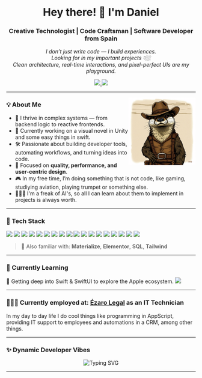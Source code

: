 <h1 align="center">Hey there! 👋 I'm Daniel</h1>
<h3 align="center">Creative Technologist | Code Craftsman | Software Developer from Spain</h3>

<p align="center">
  <em>
    I don’t just write code — I build experiences.<br>
    Looking for in my important projects 👇🏼</br>
    Clean architecture, real-time interactions, and pixel-perfect UIs are my playground.
  </em>
</p>

<p align="center">
  <a href="mailto:dm46688@gmail.com">
    <img src="https://img.shields.io/badge/Gmail-D14836?style=for-the-badge&logo=gmail&logoColor=white"/>
  </a>
  <a href="https://www.linkedin.com/in/danim299/" target="_blank">
    <img src="https://img.shields.io/badge/LinkedIn-0077B5?style=for-the-badge&logo=linkedin&logoColor=white"/>
  </a>
</p>

---

<img align="right" height="180" src="https://github.com/Danim299/Danim299/blob/main/7609ba37-b1ef-41b0-baf1-df9e36f3c6e0.png?raw=true" />

### 💡 About Me

- 🧠 I thrive in complex systems — from backend logic to reactive frontends.
- 🚀 Currently working on a visual novel in Unity and some easy things in swift.
- 🛠️ Passionate about building developer tools, automating workflows, and turning ideas into code.
- 🎯 Focused on **quality, performance, and user-centric design**.
- 🎮 In my free time, I’m doing something that is not code, like gaming, studiying aviation, playing trumpet or something else.
- 👨🏼‍💻 I'm a freak of AI's, so all I can learn about them to implement in projects is always worth.

---

### 🧰 Tech Stack

<p align="left">
  <img src="https://cdn.jsdelivr.net/gh/devicons/devicon/icons/java/java-original.svg" height="40"/>
  <img src="https://cdn.jsdelivr.net/gh/devicons/devicon/icons/python/python-original.svg" height="40"/>
  <img src="https://cdn.jsdelivr.net/gh/devicons/devicon/icons/csharp/csharp-original.svg" height="40"/>
  <img src="https://cdn.jsdelivr.net/gh/devicons/devicon/icons/kotlin/kotlin-original.svg" height="40"/>
  <img src="https://cdn.jsdelivr.net/gh/devicons/devicon/icons/html5/html5-original.svg" height="40"/>
  <img src="https://cdn.jsdelivr.net/gh/devicons/devicon/icons/css3/css3-original.svg" height="40"/>
  <img src="https://cdn.jsdelivr.net/gh/devicons/devicon/icons/oracle/oracle-original.svg" height="40"/>
  <img src="https://cdn.jsdelivr.net/gh/devicons/devicon/icons/mysql/mysql-original.svg" height="40"/>
  <img src="https://cdn.jsdelivr.net/gh/devicons/devicon/icons/postgresql/postgresql-original.svg" height="40"/>
  <img src="https://cdn.jsdelivr.net/gh/devicons/devicon/icons/mongodb/mongodb-original.svg" height="40"/>
  <img src="https://cdn.jsdelivr.net/gh/devicons/devicon/icons/react/react-original.svg" height="40"/>
  <img src="https://cdn.jsdelivr.net/gh/devicons/devicon/icons/javascript/javascript-original.svg" height="40"/>
  <img src="https://cdn.jsdelivr.net/gh/devicons/devicon/icons/git/git-original.svg" height="40"/>
  <img src="https://cdn.jsdelivr.net/gh/devicons/devicon/icons/github/github-original.svg" height="40"/>
  <img src="https://cdn.jsdelivr.net/gh/devicons/devicon/icons/pandas/pandas-original.svg" height="40"/>
  <img src="https://cdn.jsdelivr.net/gh/devicons/devicon/icons/opencv/opencv-original.svg" height="40"/>
  <img src="https://cdn.jsdelivr.net/gh/devicons/devicon/icons/anaconda/anaconda-original.svg" height="40"/>
  <img src="https://cdn.jsdelivr.net/gh/devicons/devicon/icons/wordpress/wordpress-original.svg" height="40"/>
</p>

> 🧱 Also familiar with: **Materialize**, **Elementor**, **SQL**, **Tailwind**

---

### 🚧 Currently Learning

<p align="left">
  📱 Getting deep into Swift & SwiftUI to explore the Apple ecosystem.
  <img src="https://cdn.jsdelivr.net/gh/devicons/devicon/icons/swift/swift-original.svg" height="30"/>
</p>


---

### 👨🏼‍💻 Currently employed at: [**Ézaro Legal**](https://www.ezarolegal.es) as an IT Technician
In my day to day life I do cool things like programming in AppScript, providing IT support to employees and automations in a CRM, among other things.

---

### ✨ Dynamic Developer Vibes

<div align="center">
  <img src="https://readme-typing-svg.herokuapp.com?font=Fira+Code&size=24&pause=1000&color=00F7FF&center=true&vCenter=true&width=1000&lines=Code.+Design.+Ship.+Repeat.;Looking+for+clean+architecture.;Crafting+interactive+experiences.;Always+learning+something+new.🚀" alt="Typing SVG" />
</div>

---
